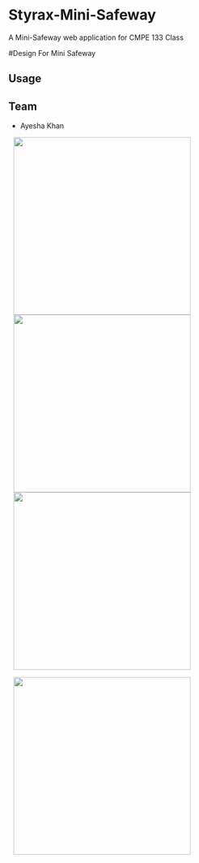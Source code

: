# Styrax-Mini-Safeway
A Mini-Safeway web application for CMPE 133 Class

#Design For Mini Safeway

## Usage


## Team
* Ayesha Khan 

<p float="left">
<img src="https://imgur.com/rHmLx6g.jpg" width=350 hspace="10">
<img src="https://imgur.com/ixLI0pG.jpg" width=350 hspace="10">
<img src="https://imgur.com/lYo64DE.jpg" width=350 hspace="10">
</p>
<p float="left">
<img src="https://imgur.com/dJ3tEeL.jpg" width=350 hspace="10">
</p>
